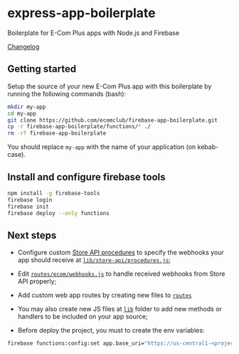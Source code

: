 # express-app-boilerplate

Boilerplate for E-Com Plus apps with Node.js and Firebase

[Changelog](https://github.com/ecomclub/firebase-app-boilerplate/blob/master/CHANGELOG.md)

## Getting started

Setup the source of your new E-Com Plus app with this boilerplate
by running the following commands (bash):

```bash
mkdir my-app
cd my-app
git clone https://github.com/ecomclub/firebase-app-boilerplate.git
cp -r firebase-app-boilerplate/functions/* ./
rm -rf firebase-app-boilerplate
```

You should replace `my-app` with the name of your
application (on kebab-case).

## Install and configure firebase tools

```bash
npm install -g firebase-tools
firebase login
firebase init
firebase deploy --only functions
```

## Next steps

- Configure custom
[Store API procedures](https://developers.e-com.plus/docs/api/#/store/procedures/)
to specify the webhooks your app should receive
at [`lib/store-api/procedures.js`](https://github.com/ecomclub/firebase-app-boilerplate/blob/master/app/lib/store-api/procedures.js);

- Edit
[`routes/ecom/webhooks.js`](https://github.com/ecomclub/firebase-app-boilerplate/blob/master/functions/routes/ecom/webhook.js)
to handle received webhooks from Store API properly;

- Add custom web app routes by creating new files to
[`routes`](https://github.com/ecomclub/firebase-app-boilerplate/tree/master/functions/routes)

- You may also create new JS files at
[`lib`](https://github.com/ecomclub/firebase-app-boilerplate/tree/master/functions/lib)
folder to add new methods or handlers to be included
on your app source;

- Before deploy the project, you must to create the env variables:

```bash
firebase functions:config:set app.base_uri="https://us-central1-<project-id>.cloudfunctions.net" app.name="My E-Com Plus App"
```
